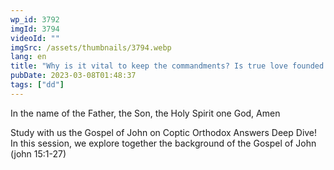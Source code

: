 ```yaml
---
wp_id: 3792
imgId: 3794
videoId: ""
imgSrc: /assets/thumbnails/3794.webp
lang: en
title: "Why is it vital to keep the commandments? Is true love founded on emotions? by Fr. Gabriel Wissa"
pubDate: 2023-03-08T01:48:37
tags: ["dd"]
---
```


<!-- page: 6 -->

<p>In the name of the Father, the Son, the Holy Spirit one God, Amen</p>
<p>Study with us the Gospel of John on Coptic Orthodox Answers Deep Dive! In this session, we explore together the background of the Gospel of John (john 15:1-27)</p>
